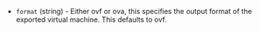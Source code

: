 <!-- Code generated from the comments of the ExportConfig struct in builder/virtualbox/common/export_config.go; DO NOT EDIT MANUALLY -->

-   `format` (string) - Either ovf or ova, this specifies the output format
of the exported virtual machine. This defaults to ovf.
